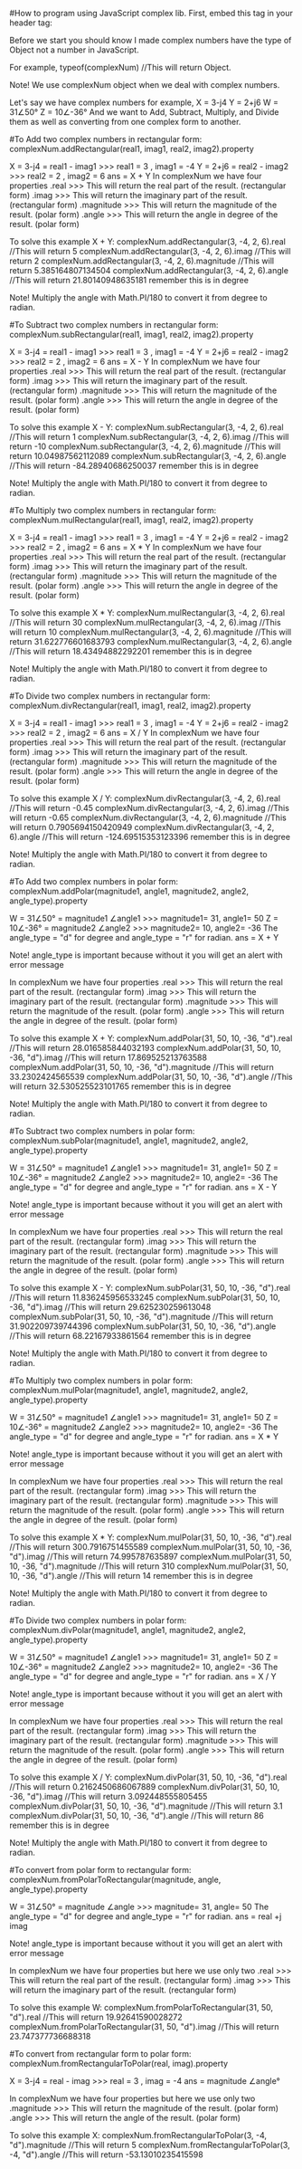 #How to program using JavaScript complex lib.
First, embed this tag in your header tag:
<script src="https://davidleni.github.io/javascript-complexlib/complexNum.js"></script>
Before we start you should know I made complex numbers have the type of Object not a number in JavaScript.

For example, typeof(complexNum) //This will return Object.

Note! We use complexNum object when we deal with complex numbers.

Let's say we have complex numbers for example,
X = 3-j4
Y = 2+j6
W = 31∠50°
Z = 10∠-36°
And we want to Add, Subtract, Multiply, and Divide them as well as converting from one complex form to another.

#To Add two complex numbers in rectangular form:
complexNum.addRectangular(real1, imag1, real2, imag2).property

X = 3-j4 = real1 - imag1 >>> real1 = 3 , imag1 = -4
Y = 2+j6 = real2 - imag2 >>> real2 = 2 , imag2 = 6
ans = X + Y
In complexNum we have four properties
.real       >>> This will return the real part of the result. (rectangular form)
.imag       >>> This will return the imaginary part of the result. (rectangular form)
.magnitude  >>> This will return the magnitude of the result. (polar form)
.angle      >>> This will return the angle in degree of the result. (polar form)

To solve this example X + Y:
complexNum.addRectangular(3, -4, 2, 6).real               //This will return 5
complexNum.addRectangular(3, -4, 2, 6).imag               //This will return 2
complexNum.addRectangular(3, -4, 2, 6).magnitude          //This will return 5.385164807134504
complexNum.addRectangular(3, -4, 2, 6).angle              //This will return 21.80140948635181 remember this is in degree

Note! Multiply the angle with Math.PI/180 to convert it from degree to radian.

#To Subtract two complex numbers in rectangular form:
complexNum.subRectangular(real1, imag1, real2, imag2).property

X = 3-j4 = real1 - imag1 >>> real1 = 3 , imag1 = -4
Y = 2+j6 = real2 - imag2 >>> real2 = 2 , imag2 = 6
ans = X - Y
In complexNum we have four properties
.real       >>> This will return the real part of the result. (rectangular form)
.imag       >>> This will return the imaginary part of the result. (rectangular form)
.magnitude  >>> This will return the magnitude of the result. (polar form)
.angle      >>> This will return the angle in degree of the result. (polar form)

To solve this example X - Y:
complexNum.subRectangular(3, -4, 2, 6).real               //This will return 1
complexNum.subRectangular(3, -4, 2, 6).imag               //This will return -10
complexNum.subRectangular(3, -4, 2, 6).magnitude          //This will return 10.04987562112089
complexNum.subRectangular(3, -4, 2, 6).angle              //This will return -84.28940686250037 remember this is in degree

Note! Multiply the angle with Math.PI/180 to convert it from degree to radian.

#To Multiply two complex numbers in rectangular form:
complexNum.mulRectangular(real1, imag1, real2, imag2).property

X = 3-j4 = real1 - imag1 >>> real1 = 3 , imag1 = -4
Y = 2+j6 = real2 - imag2 >>> real2 = 2 , imag2 = 6
ans = X * Y
In complexNum we have four properties
.real       >>> This will return the real part of the result. (rectangular form)
.imag       >>> This will return the imaginary part of the result. (rectangular form)
.magnitude  >>> This will return the magnitude of the result. (polar form)
.angle      >>> This will return the angle in degree of the result. (polar form)

To solve this example X * Y:
complexNum.mulRectangular(3, -4, 2, 6).real               //This will return 30
complexNum.mulRectangular(3, -4, 2, 6).imag               //This will return 10
complexNum.mulRectangular(3, -4, 2, 6).magnitude          //This will return 31.622776601683793
complexNum.mulRectangular(3, -4, 2, 6).angle              //This will return 18.43494882292201 remember this is in degree

Note! Multiply the angle with Math.PI/180 to convert it from degree to radian.

#To Divide two complex numbers in rectangular form:
complexNum.divRectangular(real1, imag1, real2, imag2).property

X = 3-j4 = real1 - imag1 >>> real1 = 3 , imag1 = -4
Y = 2+j6 = real2 - imag2 >>> real2 = 2 , imag2 = 6
ans = X / Y
In complexNum we have four properties
.real       >>> This will return the real part of the result. (rectangular form)
.imag       >>> This will return the imaginary part of the result. (rectangular form)
.magnitude  >>> This will return the magnitude of the result. (polar form)
.angle      >>> This will return the angle in degree of the result. (polar form)

To solve this example X / Y:
complexNum.divRectangular(3, -4, 2, 6).real               //This will return -0.45
complexNum.divRectangular(3, -4, 2, 6).imag               //This will return -0.65
complexNum.divRectangular(3, -4, 2, 6).magnitude          //This will return 0.7905694150420949
complexNum.divRectangular(3, -4, 2, 6).angle              //This will return -124.69515353123396 remember this is in degree

Note! Multiply the angle with Math.PI/180 to convert it from degree to radian.

#To Add two complex numbers in polar form:
complexNum.addPolar(magnitude1, angle1, magnitude2, angle2, angle_type).property

W = 31∠50°  = magnitude1 ∠angle1 >>> magnitude1= 31, angle1= 50
Z = 10∠-36° = magnitude2 ∠angle2 >>> magnitude2= 10, angle2= -36
The angle_type = "d" for degree and angle_type = "r" for radian.
ans = X + Y

Note! angle_type is important because without it you will get an alert with error message

In complexNum we have four properties
.real       >>> This will return the real part of the result. (rectangular form)
.imag       >>> This will return the imaginary part of the result. (rectangular form)
.magnitude  >>> This will return the magnitude of the result. (polar form)
.angle      >>> This will return the angle in degree of the result. (polar form)

To solve this example X + Y:
complexNum.addPolar(31, 50, 10, -36, "d").real               //This will return 28.016585844032193
complexNum.addPolar(31, 50, 10, -36, "d").imag               //This will return 17.869525213763588
complexNum.addPolar(31, 50, 10, -36, "d").magnitude          //This will return 33.2302424565539
complexNum.addPolar(31, 50, 10, -36, "d").angle              //This will return 32.530525523101765 remember this is in degree

Note! Multiply the angle with Math.PI/180 to convert it from degree to radian.

#To Subtract two complex numbers in polar form:
complexNum.subPolar(magnitude1, angle1, magnitude2, angle2, angle_type).property

W = 31∠50°  = magnitude1 ∠angle1 >>> magnitude1= 31, angle1= 50
Z = 10∠-36° = magnitude2 ∠angle2 >>> magnitude2= 10, angle2= -36
The angle_type = "d" for degree and angle_type = "r" for radian.
ans = X - Y

Note! angle_type is important because without it you will get an alert with error message

In complexNum we have four properties
.real       >>> This will return the real part of the result. (rectangular form)
.imag       >>> This will return the imaginary part of the result. (rectangular form)
.magnitude  >>> This will return the magnitude of the result. (polar form)
.angle      >>> This will return the angle in degree of the result. (polar form)

To solve this example X - Y:
complexNum.subPolar(31, 50, 10, -36, "d").real               //This will return 11.836245956533245
complexNum.subPolar(31, 50, 10, -36, "d").imag               //This will return 29.625230259613048
complexNum.subPolar(31, 50, 10, -36, "d").magnitude          //This will return 31.902209739744396
complexNum.subPolar(31, 50, 10, -36, "d").angle              //This will return 68.22167933861564 remember this is in degree

Note! Multiply the angle with Math.PI/180 to convert it from degree to radian.

#To Multiply two complex numbers in polar form:
complexNum.mulPolar(magnitude1, angle1, magnitude2, angle2, angle_type).property

W = 31∠50°  = magnitude1 ∠angle1 >>> magnitude1= 31, angle1= 50
Z = 10∠-36° = magnitude2 ∠angle2 >>> magnitude2= 10, angle2= -36
The angle_type = "d" for degree and angle_type = "r" for radian.
ans = X * Y

Note! angle_type is important because without it you will get an alert with error message

In complexNum we have four properties
.real       >>> This will return the real part of the result. (rectangular form)
.imag       >>> This will return the imaginary part of the result. (rectangular form)
.magnitude  >>> This will return the magnitude of the result. (polar form)
.angle      >>> This will return the angle in degree of the result. (polar form)

To solve this example X * Y:
complexNum.mulPolar(31, 50, 10, -36, "d").real               //This will return 300.7916751455589
complexNum.mulPolar(31, 50, 10, -36, "d").imag               //This will return 74.995787635897
complexNum.mulPolar(31, 50, 10, -36, "d").magnitude          //This will return 310
complexNum.mulPolar(31, 50, 10, -36, "d").angle              //This will return 14 remember this is in degree

Note! Multiply the angle with Math.PI/180 to convert it from degree to radian.

#To Divide two complex numbers in polar form:
complexNum.divPolar(magnitude1, angle1, magnitude2, angle2, angle_type).property

W = 31∠50°  = magnitude1 ∠angle1 >>> magnitude1= 31, angle1= 50
Z = 10∠-36° = magnitude2 ∠angle2 >>> magnitude2= 10, angle2= -36
The angle_type = "d" for degree and angle_type = "r" for radian.
ans = X / Y

Note! angle_type is important because without it you will get an alert with error message

In complexNum we have four properties
.real       >>> This will return the real part of the result. (rectangular form)
.imag       >>> This will return the imaginary part of the result. (rectangular form)
.magnitude  >>> This will return the magnitude of the result. (polar form)
.angle      >>> This will return the angle in degree of the result. (polar form)

To solve this example X / Y:
complexNum.divPolar(31, 50, 10, -36, "d").real               //This will return 0.2162450686067889
complexNum.divPolar(31, 50, 10, -36, "d").imag               //This will return 3.092448555805455
complexNum.divPolar(31, 50, 10, -36, "d").magnitude          //This will return 3.1
complexNum.divPolar(31, 50, 10, -36, "d").angle              //This will return 86 remember this is in degree

Note! Multiply the angle with Math.PI/180 to convert it from degree to radian.


#To convert from polar form to rectangular form:
complexNum.fromPolarToRectangular(magnitude, angle, angle_type).property

W = 31∠50°  = magnitude ∠angle >>> magnitude= 31, angle= 50
The angle_type = "d" for degree and angle_type = "r" for radian.
ans = real +j imag

Note! angle_type is important because without it you will get an alert with error message

In complexNum we have four properties but here we use only two
.real       >>> This will return the real part of the result. (rectangular form)
.imag       >>> This will return the imaginary part of the result. (rectangular form)

To solve this example W:
complexNum.fromPolarToRectangular(31, 50, "d").real               //This will return 19.92641590028272
complexNum.fromPolarToRectangular(31, 50, "d").imag               //This will return 23.747377736688318


#To convert from rectangular form to polar form:
complexNum.fromRectangularToPolar(real, imag).property

X = 3-j4 = real - imag >>> real = 3 , imag = -4
ans = magnitude ∠angle°

In complexNum we have four properties but here we use only two
.magnitude       >>> This will return the magnitude of the result. (polar form)
.angle       >>> This will return the angle of the result. (polar form)

To solve this example X:
complexNum.fromRectangularToPolar(3, -4, "d").magnitude              //This will return 5
complexNum.fromRectangularToPolar(3, -4, "d").angle               //This will return -53.13010235415598


